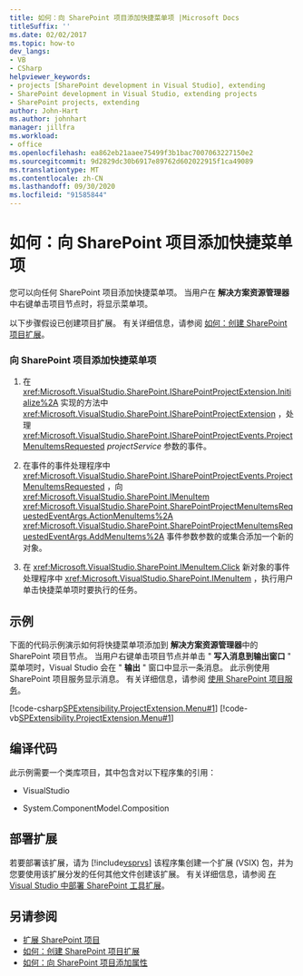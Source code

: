 ```yaml
---
title: 如何：向 SharePoint 项目添加快捷菜单项 |Microsoft Docs
titleSuffix: ''
ms.date: 02/02/2017
ms.topic: how-to
dev_langs:
- VB
- CSharp
helpviewer_keywords:
- projects [SharePoint development in Visual Studio], extending
- SharePoint development in Visual Studio, extending projects
- SharePoint projects, extending
author: John-Hart
ms.author: johnhart
manager: jillfra
ms.workload:
- office
ms.openlocfilehash: ea862eb21aaee75499f3b1bac7007063227150e2
ms.sourcegitcommit: 9d2829dc30b6917e89762d602022915f1ca49089
ms.translationtype: MT
ms.contentlocale: zh-CN
ms.lasthandoff: 09/30/2020
ms.locfileid: "91585844"
---
```

# <a name="how-to-add-a-shortcut-menu-item-to-sharepoint-projects"></a>如何：向 SharePoint 项目添加快捷菜单项
  您可以向任何 SharePoint 项目添加快捷菜单项。 当用户在 **解决方案资源管理器**中右键单击项目节点时，将显示菜单项。

 以下步骤假设已创建项目扩展。 有关详细信息，请参阅 [如何：创建 SharePoint 项目扩展](../sharepoint/how-to-create-a-sharepoint-project-extension.md)。

### <a name="to-add-a-shortcut-menu-item-to-sharepoint-projects"></a>向 SharePoint 项目添加快捷菜单项

1. 在 <xref:Microsoft.VisualStudio.SharePoint.ISharePointProjectExtension.Initialize%2A> 实现的方法中 <xref:Microsoft.VisualStudio.SharePoint.ISharePointProjectExtension> ，处理 <xref:Microsoft.VisualStudio.SharePoint.ISharePointProjectEvents.ProjectMenuItemsRequested> *projectService* 参数的事件。

2. 在事件的事件处理程序中 <xref:Microsoft.VisualStudio.SharePoint.ISharePointProjectEvents.ProjectMenuItemsRequested> ，向 <xref:Microsoft.VisualStudio.SharePoint.IMenuItem> <xref:Microsoft.VisualStudio.SharePoint.SharePointProjectMenuItemsRequestedEventArgs.ActionMenuItems%2A> <xref:Microsoft.VisualStudio.SharePoint.SharePointProjectMenuItemsRequestedEventArgs.AddMenuItems%2A> 事件参数参数的或集合添加一个新的对象。

3. 在 <xref:Microsoft.VisualStudio.SharePoint.IMenuItem.Click> 新对象的事件处理程序中 <xref:Microsoft.VisualStudio.SharePoint.IMenuItem> ，执行用户单击快捷菜单项时要执行的任务。

## <a name="example"></a>示例
 下面的代码示例演示如何将快捷菜单项添加到 **解决方案资源管理器**中的 SharePoint 项目节点。 当用户右键单击项目节点并单击 " **写入消息到输出窗口** " 菜单项时，Visual Studio 会在 " **输出** " 窗口中显示一条消息。 此示例使用 SharePoint 项目服务显示消息。 有关详细信息，请参阅 [使用 SharePoint 项目服务](../sharepoint/using-the-sharepoint-project-service.md)。

 [!code-csharp[SPExtensibility.ProjectExtension.Menu#1](../sharepoint/codesnippet/CSharp/projectmenu/extension/projectitemextensionmenu.cs#1)]
 [!code-vb[SPExtensibility.ProjectExtension.Menu#1](../sharepoint/codesnippet/VisualBasic/projectmenu/extension/projectitemextensionmenu.vb#1)]

## <a name="compile-the-code"></a>编译代码
 此示例需要一个类库项目，其中包含对以下程序集的引用：

- VisualStudio

- System.ComponentModel.Composition

## <a name="deploy-the-extension"></a>部署扩展
 若要部署该扩展，请为 [!include[vsprvs](../sharepoint/includes/vsprvs-md.md)] 该程序集创建一个扩展 (VSIX) 包，并为您要使用该扩展分发的任何其他文件创建该扩展。 有关详细信息，请参阅 [在 Visual Studio 中部署 SharePoint 工具扩展](../sharepoint/deploying-extensions-for-the-sharepoint-tools-in-visual-studio.md)。

## <a name="see-also"></a>另请参阅
- [扩展 SharePoint 项目](../sharepoint/extending-sharepoint-projects.md)
- [如何：创建 SharePoint 项目扩展](../sharepoint/how-to-create-a-sharepoint-project-extension.md)
- [如何：向 SharePoint 项目添加属性](../sharepoint/how-to-add-a-property-to-sharepoint-projects.md)
